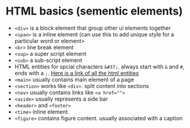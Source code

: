 # HTML basics (sementic elements)
* `<div>` is a block element that group other ui elements together  
* `<span>` is a inline element (can use this to add unique style for a particular word or element>  
* `<br>` line break element  
* `<sup>` a super script element  
* `<sub>` a sub-script element  
* HTML entities for spcial characters `&#37;`. always start with `&` and `#`, ends with a `;`. 
[Here is a link of all the html entities](https://dev.w3.org/html5/html-author/charref)
* `<main>` usually contains main element of a page
* `<section>` works like `<div>`. split content into sections 
* `<nav>` usually contains links like `<a href="">`
* `<aside>` usually represents a side bar
* `<header>` and `<footer>`
* `<time>` inline element. 
* `<figure>` contains figure content. usually associated with a caption
